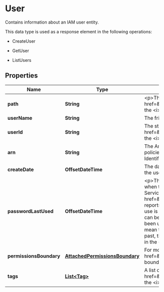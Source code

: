 

# User

<p>Contains information about an IAM user entity.</p> <p>This data type is used as a response element in the following operations:</p> <ul> <li> <p> <a>CreateUser</a> </p> </li> <li> <p> <a>GetUser</a> </p> </li> <li> <p> <a>ListUsers</a> </p> </li> </ul>

## Properties

| Name | Type | Description | Notes |
|------------ | ------------- | ------------- | -------------|
|**path** | **String** | &lt;p&gt;The path to the user. For more information about paths, see &lt;a href&#x3D;\&quot;https://docs.aws.amazon.com/IAM/latest/UserGuide/Using_Identifiers.html\&quot;&gt;IAM identifiers&lt;/a&gt; in the &lt;i&gt;IAM User Guide&lt;/i&gt;.&lt;/p&gt; &lt;p&gt;The ARN of the policy used to set the permissions boundary for the user.&lt;/p&gt; |  |
|**userName** | **String** | The friendly name identifying the user. |  |
|**userId** | **String** | The stable and unique string identifying the user. For more information about IDs, see &lt;a href&#x3D;\&quot;https://docs.aws.amazon.com/IAM/latest/UserGuide/Using_Identifiers.html\&quot;&gt;IAM identifiers&lt;/a&gt; in the &lt;i&gt;IAM User Guide&lt;/i&gt;. |  |
|**arn** | **String** | The Amazon Resource Name (ARN) that identifies the user. For more information about ARNs and how to use ARNs in policies, see &lt;a href&#x3D;\&quot;https://docs.aws.amazon.com/IAM/latest/UserGuide/Using_Identifiers.html\&quot;&gt;IAM Identifiers&lt;/a&gt; in the &lt;i&gt;IAM User Guide&lt;/i&gt;.  |  |
|**createDate** | **OffsetDateTime** | The date and time, in &lt;a href&#x3D;\&quot;http://www.iso.org/iso/iso8601\&quot;&gt;ISO 8601 date-time format&lt;/a&gt;, when the user was created. |  |
|**passwordLastUsed** | **OffsetDateTime** | &lt;p&gt;The date and time, in &lt;a href&#x3D;\&quot;http://www.iso.org/iso/iso8601\&quot;&gt;ISO 8601 date-time format&lt;/a&gt;, when the user&#39;s password was last used to sign in to an Amazon Web Services website. For a list of Amazon Web Services websites that capture a user&#39;s last sign-in time, see the &lt;a href&#x3D;\&quot;https://docs.aws.amazon.com/IAM/latest/UserGuide/credential-reports.html\&quot;&gt;Credential reports&lt;/a&gt; topic in the &lt;i&gt;IAM User Guide&lt;/i&gt;. If a password is used more than once in a five-minute span, only the first use is returned in this field. If the field is null (no value), then it indicates that they never signed in with a password. This can be because:&lt;/p&gt; &lt;ul&gt; &lt;li&gt; &lt;p&gt;The user never had a password.&lt;/p&gt; &lt;/li&gt; &lt;li&gt; &lt;p&gt;A password exists but has not been used since IAM started tracking this information on October 20, 2014.&lt;/p&gt; &lt;/li&gt; &lt;/ul&gt; &lt;p&gt;A null value does not mean that the user &lt;i&gt;never&lt;/i&gt; had a password. Also, if the user does not currently have a password but had one in the past, then this field contains the date and time the most recent password was used.&lt;/p&gt; &lt;p&gt;This value is returned only in the &lt;a&gt;GetUser&lt;/a&gt; and &lt;a&gt;ListUsers&lt;/a&gt; operations. &lt;/p&gt; |  [optional] |
|**permissionsBoundary** | [**AttachedPermissionsBoundary**](AttachedPermissionsBoundary.md) | For more information about permissions boundaries, see &lt;a href&#x3D;\&quot;https://docs.aws.amazon.com/IAM/latest/UserGuide/access_policies_boundaries.html\&quot;&gt;Permissions boundaries for IAM identities &lt;/a&gt; in the &lt;i&gt;IAM User Guide&lt;/i&gt;. |  [optional] |
|**tags** | [**List&lt;Tag&gt;**](Tag.md) | A list of tags that are associated with the user. For more information about tagging, see &lt;a href&#x3D;\&quot;https://docs.aws.amazon.com/IAM/latest/UserGuide/id_tags.html\&quot;&gt;Tagging IAM resources&lt;/a&gt; in the &lt;i&gt;IAM User Guide&lt;/i&gt;. |  [optional] |



